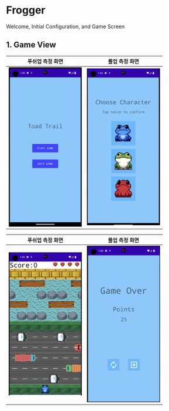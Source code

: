 # Frogger
Welcome, Initial Configuration, and Game Screen 


## 1. Game View

| 푸쉬업 측정 화면 | 풀업 측정 화면 |
|:----:|:----:|
|<img src="./assets/start_page.png" width=200 >|<img src="./assets/character_selection.png" width=200 > |

| 푸쉬업 측정 화면 | 풀업 측정 화면 |
|:----:|:----:|
|<img src="./assets/game_view.PNG" width=200 > |<img src="./assets/game_over.png" width=200 >|

